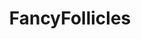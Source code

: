 ---
title: FancyFollicles
crosslinks:
- curlyhair
- HaircareScience
- Hair
- livven
- PhotoshopRequest
- shorthairedhotties
- toast
- WTF
- amiugly
- sexyhair
- metric_units
- fountainpens
- 4jlv93
- aww
- MakeupAddiction
- orlando
- EliteDangerous
---